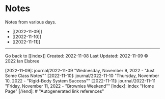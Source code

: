 # Notes

Notes from various days.

- [[2022-11-09]]
- [[2022-11-10]]
- [[2022-11-11]]

---
Go back to [[index]]
Created: 2022-11-08
Last Updated: 2022-11-09
© 2022 Ian Elsbree

[//begin]: # "Autogenerated link references for markdown compatibility"
[2022-11-09]: journal/2022-11-09 "Wednesday, November 9, 2022 - "Just Some Class Notes""
[2022-11-10]: journal/2022-11-10 "Thursday, November 10, 2022 - "Rigid-Body System Success""
[2022-11-11]: journal/2022-11-11 "Friday, November 11, 2022 - "Brownies Weekend""
[index]: index "Home Page"
[//end]: # "Autogenerated link references"

